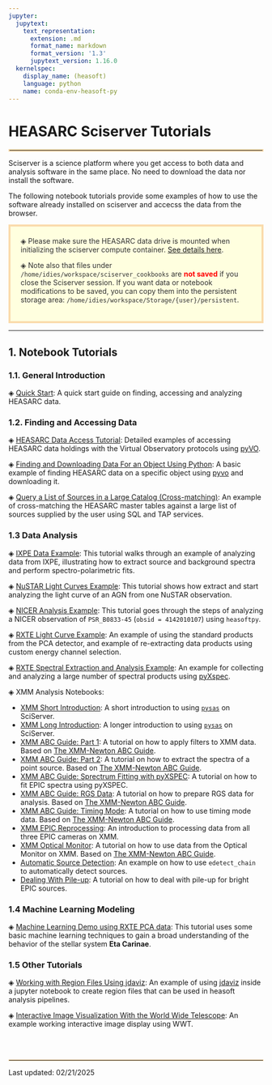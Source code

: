```yaml
---
jupyter:
  jupytext:
    text_representation:
      extension: .md
      format_name: markdown
      format_version: '1.3'
      jupytext_version: 1.16.0
  kernelspec:
    display_name: (heasoft)
    language: python
    name: conda-env-heasoft-py
---
```


# HEASARC Sciserver Tutorials
<hr style="border: 2px solid #fadbac" />

Sciserver is a science platform where you get access to both data and analysis software in the same place. No need to download the data nor install the software.

The following notebook tutorials provide some examples of how to use the software already installed on sciserver and accecss the data from the browser. 

<div style='color: #333; background: #ffffdf; padding:20px; border: 4px solid #fadbac'>
&#9672; Please make sure the HEASARC data drive is mounted when initializing the sciserver compute container. <a href='https://heasarc.gsfc.nasa.gov/docs/sciserver/'>See details here</a>.

<p>
&#9672; Note also that files under <code>/home/idies/workspace/sciserver_cookbooks</code> are <b style='color:red'>not saved</b> if you close the Sciserver session. If you want data or notebook modifications to be saved, you can copy them into the persistent storage area: <code>/home/idies/workspace/Storage/{user}/persistent</code>.
</p>

</div>

---

<!-- #region -->
## 1. Notebook Tutorials

### 1.1. General Introduction

&#9672; [Quick Start](quick-start.md): A quick start guide on finding, accessing and analyzing HEASARC data.

### 1.2. Finding and Accessing Data

&#9672; [HEASARC Data Access Tutorial](data-access.md): Detailed examples of accessing HEASARC data holdings with the Virtual Observatory protocols using [pyVO](https://pyvo.readthedocs.io/en/latest/). 

&#9672; [Finding and Downloading Data For an Object Using Python](data-find-download.md): A basic example of finding HEASARC data on a specific object using [pyvo](https://pyvo.readthedocs.io/en/latest/) and downloading it.

&#9672; [Query a List of Sources in a Large Catalog (Cross-matching)](data-catalog-cross-match.md): An example of cross-matching the HEASARC master tables against a large list of sources supplied by the user using SQL and TAP services.  


### 1.3 Data Analysis

&#9672; [IXPE Data Example](analysis-ixpe-example.md): This tutorial walks through an example of analyzing data from IXPE, illustrating how to extract source and background spectra and perform spectro-polarimetric fits.

&#9672; [NuSTAR Light Curves Example](analysis-nustar-lightcurve.md): This tutorial shows how extract and start analyzing the light curve of an AGN from one NuSTAR observation.

&#9672; [NICER Analysis Example](analysis-nicer-example.md): This tutorial goes through the steps of analyzing a NICER observation of `PSR_B0833-45` (`obsid = 4142010107`) using `heasoftpy`.

&#9672; [RXTE Light Curve Example](analysis-rxte-lightcurve.md): An example of using the standard products from the PCA detector, and example of re-extracting data products using custom energy channel selection.

&#9672; [RXTE Spectral Extraction and Analysis Example](analysis-rxte-spectra.md): An example for collecting and analyzing a large number of spectral products using [pyXspec](https://heasarc.gsfc.nasa.gov/xanadu/xspec/python/html/index.html).

&#9672; XMM Analysis Notebooks:

  - [XMM Short Introduction](./xmm/analysis-xmm-short-intro.md): A short introduction to using [`pysas`](https://github.com/XMMGOF/pysas) on SciServer.
  - [XMM Long Introduction](./xmm/analysis-xmm-long-intro.md): A longer introduction to using [`pysas`](https://github.com/XMMGOF/pysas) on SciServer.
  - [XMM ABC Guide: Part 1](./xmm/analysis-xmm-ABC-guide-ch6-p1.md):  A tutorial on how to apply filters to XMM data. Based on [The XMM-Newton ABC Guide](https://heasarc.gsfc.nasa.gov/docs/xmm/abc/ "ABC Guide").
  - [XMM ABC Guide: Part 2](./xmm/analysis-xmm-ABC-guide-ch6-p2.md): A tutorial on how to extract the spectra of a point source. Based on [The XMM-Newton ABC Guide](https://heasarc.gsfc.nasa.gov/docs/xmm/abc/ "ABC Guide").
  - [XMM ABC Guide: Sprectrum Fitting with pyXSPEC](./xmm/analysis-xmm-ABC-guide-spectra-fitting.md): A tutorial on how to fit EPIC spectra using pyXSPEC.
  - [XMM ABC Guide: RGS Data](./xmm/analysis-xmm-ABC-guide-RGS-data.md): A tutorial on how to prepare RGS data for analysis. Based on [The XMM-Newton ABC Guide](https://heasarc.gsfc.nasa.gov/docs/xmm/abc/ "ABC Guide").
  - [XMM ABC Guide: Timing Mode](./xmm/analysis-xmm-ABC-guide-timing-mode.md): A tutorial on how to use timing mode data. Based on [The XMM-Newton ABC Guide](https://heasarc.gsfc.nasa.gov/docs/xmm/abc/ "ABC Guide").
  - [XMM EPIC Reprocessing](./xmm/analysis-xmm-epic-reprocessing.md): An introduction to processing data from all three EPIC cameras on XMM.
  - [XMM Optical Monitor](./xmm/analysis-xmm-ABC-guide-optical-monitor.md): A tutorial on how to use data from the Optical Monitor on XMM. Based on [The XMM-Newton ABC Guide](https://heasarc.gsfc.nasa.gov/docs/xmm/abc/ "ABC Guide").
  - [Automatic Source Detection](./xmm/analysis-xmm-source-detection-p1.md): An example on how to use `edetect_chain` to automatically detect sources.
  - [Dealing With Pile-up](./xmm/analysis-xmm-dealing-with-pile-up.md): A tutorial on how to deal with pile-up for bright EPIC sources.


### 1.4 Machine Learning Modeling

&#9672; [Machine Learning Demo using RXTE PCA data](analysis-rxte-ml.md): This tutorial uses some basic machine learning techniques to gain a broad understanding of the behavior of the stellar system **Eta Carinae**.

### 1.5 Other Tutorials

&#9672; [Working with Region Files Using jdaviz](misc-jdaviz-demo.md): An example of using [jdaviz](https://jdaviz.readthedocs.io/en/latest/) inside a jupyter notebook to create region files that can be used in heasoft analysis pipelines. 

&#9672; [Interactive Image Visualization With the World Wide Telescope](misc-wwt-demo.md): An example working interactive image display using WWT.



<!-- #endregion -->

<br />
<br />

<hr style="border: 1px solid #fadbac" />
Last updated: 02/21/2025
